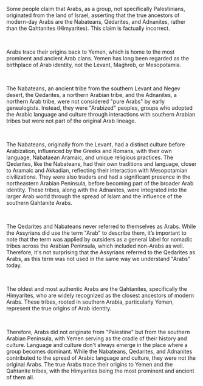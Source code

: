Some people claim that Arabs, as a group, not specifically Palestinians, originated from the land of Israel, asserting that the true ancestors of modern-day Arabs are the Nabateans, Qedarites, and Adnanites, rather than the Qahtanites (Himyarites). This claim is factually incorrect.

‎  

Arabs trace their origins back to Yemen, which is home to the most prominent and ancient Arab clans. Yemen has long been regarded as the birthplace of Arab identity, not the Levant, Maghreb, or Mesopotamia.

‎  

The Nabateans, an ancient tribe from the southern Levant and Negev desert, the Qedarites, a northern Arabian tribe, and the Adnanites, a northern Arab tribe, were not considered "pure Arabs" by early genealogists. Instead, they were "Arabized" peoples, groups who adopted the Arabic language and culture through interactions with southern Arabian tribes but were not part of the original Arab lineage.

‎  

The Nabateans, originally from the Levant, had a distinct culture before Arabization, influenced by the Greeks and Romans, with their own language, Nabataean Aramaic, and unique religious practices. The Qedarites, like the Nabateans, had their own traditions and language, closer to Aramaic and Akkadian, reflecting their interaction with Mesopotamian civilizations. They were also traders and had a significant presence in the northeastern Arabian Peninsula, before becoming part of the broader Arab identity. These tribes, along with the Adnanites, were integrated into the larger Arab world through the spread of Islam and the influence of the southern Qahtanite Arabs.

‎

The Qedarites and Nabateans never referred to themselves as Arabs. While the Assyrians did use the term "Arab" to describe them, it’s important to note that the term was applied by outsiders as a general label for nomadic tribes across the Arabian Peninsula, which included non-Arabs as well. Therefore, it's not surprising that the Assyrians referred to the Qedarites as Arabs, as this term was not used in the same way we understand "Arabs" today.

‎

The oldest and most authentic Arabs are the Qahtanites, specifically the Himyarites, who are widely recognized as the closest ancestors of modern Arabs. These tribes, rooted in southern Arabia, particularly Yemen, represent the true origins of Arab identity.

‎  

Therefore, Arabs did not originate from "Palestine" but from the southern Arabian Peninsula, with Yemen serving as the cradle of their history and culture. Language and culture don't always emerge in the place where a group becomes dominant. While the Nabateans, Qedarites, and Adnanites contributed to the spread of Arabic language and culture, they were not the original Arabs. The true Arabs trace their origins to Yemen and the Qahtanite tribes, with the Himyarites being the most prominent and ancient of them all.